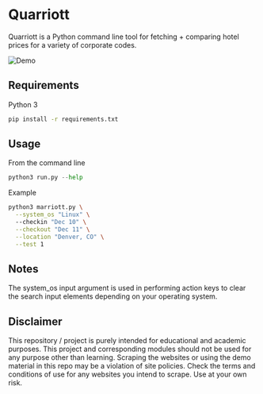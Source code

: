 # Quarriott

Quarriott is a Python command line tool for fetching + comparing hotel prices for a variety of corporate codes. 

![Demo](https://github.com/quinnpertuit1/Quarriott/raw/main/docs/demo.jpeg)

## Requirements
Python 3
```bash
pip install -r requirements.txt
```

## Usage
From the command line
```python
python3 run.py --help
```

Example
```bash
python3 marriott.py \
  --system_os "Linux" \ 
  --checkin "Dec 10" \
  --checkout "Dec 11" \
  --location "Denver, CO" \
  --test 1
```

## Notes
The system_os input argument is used in performing action keys to clear the search input elements depending on your operating system. 

## Disclaimer
This repository / project is purely intended for educational and academic purposes. This project and corresponding modules should not be used for any purpose other than learning. Scraping the websites or using the demo material in this repo may be a violation of site policies. Check the terms and conditions of use for any websites you intend to scrape. Use at your own risk. 

